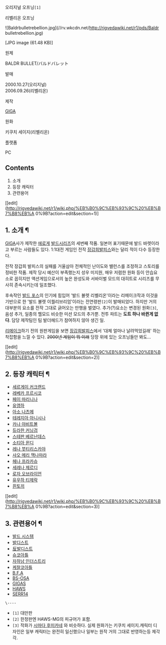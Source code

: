 오리지널 오프닝`[1]`

  
  

리벨리온 오프닝

  

![Baldrbulletrebellion.jpg](//rv.wkcdn.net/http://rigvedawiki.net/r1/pds/Baldr
bulletrebellion.jpg)

[JPG image (61.48 KB)]

원제

BALDR BULLET/バルドバレット

발매

2000.10.27(오리지널)  
2006.09.26(리벨리온)

제작

[GIGA](GIGA.md)

원화

키쿠치 세이지(리벨리온)

플랫폼

PC

  

## Contents

    

1. 소개 
2. 등장 캐릭터 
3. 관련용어 

  

[[edit](http://rigvedawiki.net/r1/wiki.php/%EB%B0%9C%EB%93%9C%20%EB%B7%B8%EB%A
0%9B?action=edit&section=1)]

## 1. 소개 ¶

[GIGA](GIGA%28%EC%97%90%EB%A1%9C%EA%B2%8C%ED%9A%8C%EC%82%AC%29.md)사가 제작한
[에로게](%EC%97%90%EB%A1%9C%EA%B2%8C.md) [발드시리즈](%EB%B0%9C%EB%93%9C%20%EC%8B%9C%EB%A6%AC%EC%A6%88.md)의 세번째 작품. 일본어
표기때문에 발드 바렛이라고 부르는 사람들도 있다. 1:1대전 게임인 전작 [장갑희발피스](%EC%9E%A5%EA%B0%91%ED%9D%AC%20%EB%B0%9C%ED%94%BC%EC%8A%A4.md)와는 달리 적이
다수 등장한다.

  

전작 장갑희 발피스의 실패를 거울삼아 전체적인 난이도와 밸런스를 조정하고 스토리를 정비한 작품. 제작 당시 예산이 부족했는지 성우 미지원,
매우 저렴한 원화 등이 안습요소로 꼽히지만 액션게임으로서의 높은 완성도와 서바이벌 모드의 대히트로 시리즈를 무사히 존속시키는데 일조했다.

  

후속작인 [발드 포스](%EB%B0%9C%EB%93%9C%20%ED%8F%AC%EC%8A%A4.md)의 인기에 힘입어 '발드 뷸렛
리벨리온'이라는 리메이크작과 이것을 기반으로 한 '발드 뷸렛 이퀄리브리엄'이라는 전연령판`[2]`이 발매되었다. 하지만 거의 대부분의 요소를
전작 그대로 긁어오는 만행을 벌였다. 추가(?)요소는 변경된 원화`[3]`, 음성 추가, 일종의 헬모드 비슷한 미션 모드의 추가뿐. 전투
파트는 **도트 하나 바뀐게 없다**. 담당 제작팀인 팀 발더헤드가 참여하지 않아 생긴 일.

  

[리메이크](%EB%A6%AC%EB%A9%94%EC%9D%B4%ED%81%AC.md)하기 전의 원판게임을 보면 [장갑희발피스](%EC%9E%A5%EA%B0%91%ED%9D%AC%20%EB%B0%9C%ED%94%BC%EC%8A%A4.md)에서 '대체
얼마나 날려먹었길래' 하는 착잡함을 느낄 수 있다. <del>2000년 게임이 뭐 이래</del> 당장 위에 있는 오프닝들만 봐도...

  

[[edit](http://rigvedawiki.net/r1/wiki.php/%EB%B0%9C%EB%93%9C%20%EB%B7%B8%EB%A
0%9B?action=edit&section=2)]

## 2. 등장 캐릭터 ¶

  * [세르게이 커크랜드](%EC%84%B8%EB%A5%B4%EA%B2%8C%EC%9D%B4%20%EC%BB%A4%ED%81%AC%EB%9E%9C%EB%93%9C.md)
  * [레베카 프르시코](%EB%A0%88%EB%B2%A0%EC%B9%B4%20%ED%94%84%EB%A5%B4%EC%8B%9C%EC%BD%94.md)
  * [페이 마리니나](%ED%8E%98%EC%9D%B4%20%EB%A7%88%EB%A6%AC%EB%8B%88%EB%82%98.md)
  * [유영하](%EC%9C%A0%EC%98%81%ED%95%98.md)
  * [아소 나츠메](%EC%95%84%EC%86%8C%20%EB%82%98%EC%B8%A0%EB%A9%94.md)
  * [테레지아 아니시나](%ED%85%8C%EB%A0%88%EC%A7%80%EC%95%84%20%EC%95%84%EB%8B%88%EC%8B%9C%EB%82%98.md)
  * [카나 아비트볼](%EC%B9%B4%EB%82%98%20%EC%95%84%EB%B9%84%ED%8A%B8%EB%B3%BC.md)
  * [듀라한 커닝검](%EB%93%80%EB%9D%BC%ED%95%9C%20%EC%BB%A4%EB%8B%9D%EA%B2%80.md)
  * [스테판 베르난데스](%EC%8A%A4%ED%85%8C%ED%8C%90%20%EB%B2%A0%EB%A5%B4%EB%82%9C%EB%8D%B0%EC%8A%A4.md)
  * [소티아 윈디](%EC%86%8C%ED%8B%B0%EC%95%84%20%EC%9C%88%EB%94%94.md)
  * [레나 붓티리스카야](%EB%A0%88%EB%82%98%20%EB%B6%93%ED%8B%B0%EB%A6%AC%EC%8A%A4%EC%B9%B4%EC%95%BC.md)
  * [샤오 메리 맥나마라](%EC%83%A4%EC%98%A4%20%EB%A9%94%EB%A6%AC%20%EB%A7%A5%EB%82%98%EB%A7%88%EB%9D%BC.md)
  * [헤나 프라카슈](%ED%97%A4%EB%82%98%20%ED%94%84%EB%9D%BC%EC%B9%B4%EC%8A%88.md)
  * [세레나 제르디](%EC%84%B8%EB%A0%88%EB%82%98%20%EC%A0%9C%EB%A5%B4%EB%94%94.md)
  * [로자 오브라이언](%EB%A1%9C%EC%9E%90%20%EC%98%A4%EB%B8%8C%EB%9D%BC%EC%9D%B4%EC%96%B8.md)
  * [유우하 티제락](%EC%9C%A0%EC%9A%B0%ED%95%98%20%ED%8B%B0%EC%A0%9C%EB%9D%BD.md)
  * [흰토끼](%ED%9D%B0%ED%86%A0%EB%81%BC.md)  

[[edit](http://rigvedawiki.net/r1/wiki.php/%EB%B0%9C%EB%93%9C%20%EB%B7%B8%EB%A
0%9B?action=edit&section=3)]

## 3. 관련용어 ¶

  * [발드 시스템](%EB%B0%9C%EB%93%9C%20%EC%8B%9C%EC%8A%A4%ED%85%9C.md)
  * [발디스트](%EB%B0%9C%EB%94%94%EC%8A%A4%ED%8A%B8.md)
  * [反발디스트](%E5%8F%8D%EB%B0%9C%EB%94%94%EC%8A%A4%ED%8A%B8.md)
  * [슈코아틀](%EC%8A%88%EC%BD%94%EC%95%84%ED%8B%80.md)
  * [자하남 인더스트리](%EC%9E%90%ED%95%98%EB%82%A8%20%EC%9D%B8%EB%8D%94%EC%8A%A4%ED%8A%B8%EB%A6%AC.md)
  * [케찰코아틀](%EC%BC%80%EC%B0%B0%EC%BD%94%EC%95%84%ED%8B%80.md)
  * [B.F.A](B.F.A.md)
  * [BS-OSA](BS-OSA.md)
  * [GIGAS](GIGAS.md)
  * [HAWS](HAWS.md)
  * [SERR14](SERR14.md)  

`\----`

  * `[1]` 대만판
  * `[2]` 한정판엔 HAWS-MG의 피규어가 포함.
  * `[3]` 작화가 [시마다 후미카네](%EC%8B%9C%EB%A7%88%EB%8B%A4%20%ED%9B%84%EB%AF%B8%EC%B9%B4%EB%84%A4.md) 와 비슷하다. 실제 원화가는 키쿠치 세이지.캐릭터 디자인은 일부 캐릭터는 완전히 일신했으나 일부는 원작 거의 그대로 반영하는등 제각각.

